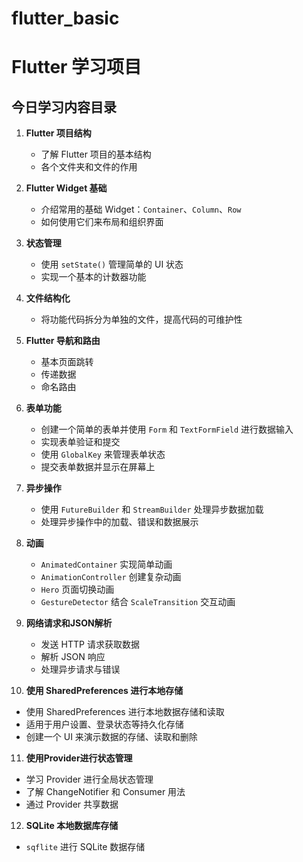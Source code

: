 # flutter_basic

# Flutter 学习项目

## 今日学习内容目录

1. **Flutter 项目结构**
   - 了解 Flutter 项目的基本结构
   - 各个文件夹和文件的作用

2. **Flutter Widget 基础**
   - 介绍常用的基础 Widget：`Container`、`Column`、`Row`
   - 如何使用它们来布局和组织界面

3. **状态管理**
   - 使用 `setState()` 管理简单的 UI 状态
   - 实现一个基本的计数器功能

4. **文件结构化**
   - 将功能代码拆分为单独的文件，提高代码的可维护性

5. **Flutter 导航和路由**
   - 基本页面跳转
   - 传递数据
   - 命名路由

6. **表单功能**
   - 创建一个简单的表单并使用 `Form` 和 `TextFormField` 进行数据输入
   - 实现表单验证和提交
   - 使用 `GlobalKey` 来管理表单状态
   - 提交表单数据并显示在屏幕上   

7. **异步操作**
   - 使用 `FutureBuilder` 和 `StreamBuilder` 处理异步数据加载
   - 处理异步操作中的加载、错误和数据展示

8. **动画**
   - `AnimatedContainer` 实现简单动画
   - `AnimationController` 创建复杂动画   
   - `Hero` 页面切换动画
   - `GestureDetector` 结合 `ScaleTransition` 交互动画

9. **网络请求和JSON解析**
   - 发送 HTTP 请求获取数据
   - 解析 JSON 响应
   - 处理异步请求与错误   

10. **使用 SharedPreferences 进行本地存储**
   - 使用 SharedPreferences 进行本地数据存储和读取
   - 适用于用户设置、登录状态等持久化存储
   - 创建一个 UI 来演示数据的存储、读取和删除   

11. **使用Provider进行状态管理**
   - 学习 Provider 进行全局状态管理
   - 了解 ChangeNotifier 和 Consumer 用法
   - 通过 Provider 共享数据

12. **SQLite 本地数据库存储**
   - `sqflite` 进行 SQLite 数据存储   